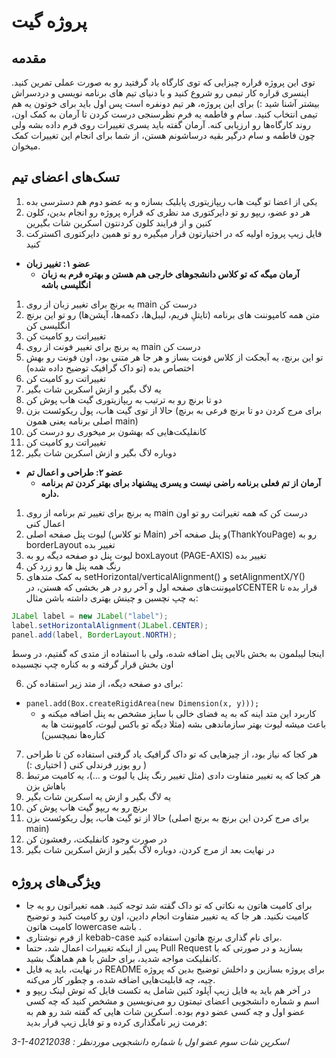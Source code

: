 # پروژه گیت

## مقدمه

توی این پروژه قراره چیزایی که توی کارگاه یاد گرفتید رو به صورت عملی تمرین کنید. اینسری قراره کار تیمی رو شروع کنید و با دنیای تیم های برنامه نویسی و دردسراش بیشتر آشنا شید :)  برای این پروژه، هر تیم دونفره است پس اول باید برای خوتون یه هم تیمی انتخاب کنید. 
سام و فاطمه یه فرم نظرسنجی درست کردن تا آرمان به کمک اون، روند کارگاه‌ها رو ارزیابی کنه. آرمان گفته باید یسری تغییرات روی فرم داده بشه ولی چون فاطمه و سام درگیر بقیه درساشونم هستن، از شما برای انجام این تغییرات کمک میخوان. 


## تسک‌های اعضای تیم

1. یکی از اعضا تو گیت هاب ریپازیتوری پابلیک بسازه و به عضو دوم هم دسترسی بده
2.	هر دو عضو، ریپو رو تو دایرکتوری مد نظری که قراره پروژه رو انجام بدین، کلون کنین و از فرایند کلون کردنتون اسکرین شات بگیرین
3.	فایل زیپ پروژه اولیه که در اختیارتون قرار میگیره رو تو همین دایرکتوری اکسترکت کنید

-  **عضو ۱: تغییر زبان**
	-  **آرمان میگه که تو کلاس دانشجوهای خارجی هم هستن و بهتره فرم به زبان انگلیسی باشه**
1.	یه برنچ برای تغییر زبان از روی main درست کن
2.	متن همه کامپوننت های برنامه (تایتلِ فریم، لیبل‌ها، دکمه‌ها، آپشن‌ها) رو تو این برنچ انگلیسی کن
3.	تغییراتت رو کامیت کن 
4.	یه برنچ برای تغییر فونت از روی main درست کن
5.	تو این برنچ، یه آبجکت از کلاس فونت بساز  و هر جا هر متنی بود، اون فونت رو بهش اختصاص بده (تو داک گرافیک توضیح داده شده)
6.	تغییراتت رو کامیت کن
7.	یه لاگ بگیر و ازش اسکرین شات بگیر
8.	دو تا برنچ رو به ترتیب به ریپازیتوری گیت هاب پوش کن
9.	حالا از توی گیت هاب، پول ریکوئست بزن (برای مرج کردن دو تا برنچ فرعی به برنچ اصلی برنامه یعنی همون main)
10.	کانفلیکت‌هایی که بهشون بر میخوری رو درست کن
11.	تغییراتت رو کامیت کن
12.	دوباره لاگ بگیر و ازش اسکرین شات بگیر

- **عضو ۲: طراحی و اعمال تم**
	- **آرمان از  تم فعلی برنامه راضی نیست و یسری پیشنهاد برای بهتر کردن تم برنامه داره.**

1.	یه برنچ برای تغییر تم برنامه از روی main درست کن که همه تغیراتت رو تو اون اعمال کنی
2.	لیوت پنل صفحه اصلی (تو کلاس Main) و پنل صفحه آخر(ThankYouPage) رو به borderLayout تغییر بده
3.	لیوت پنل دو صفحه دیگه رو به boxLayout (PAGE-AXIS) تغییر بده
4.	رنگ همه پنل ها رو زرد کن
5.	به کمک متدهای setHorizontal/verticalAlignment() و setAlignmentX/Y()  کامپوننت‌های صفحه اول و آخر رو در هر بخشی که هستن، درCENTER  قرار بده تا به چپ نچسبن و چینش بهتری داشته باشن
مثال:
```java
JLabel label = new JLabel("label");
label.setHorizontalAlignment(JLabel.CENTER);
panel.add(label, BorderLayout.NORTH);
```
اینجا لیبلمون به بخش بالایی پنل اضافه شده، ولی با استفاده از متدی که گفتیم، در وسط اون بخش قرار گرفته و به کناره چپ نچسبیده

6.	برای دو صفحه دیگه، از متد زیر استفاده کن:
- `panel.add(Box.createRigidArea(new Dimension(x, y)));`
    - کاربرد این متد اینه که به یه فضای خالی با سایز مشخص به پنل اضافه میکنه و باعث میشه لیوت بهتر سازماندهی بشه (مثلا دیگه تو باکس لیوت، کامپوننت ها به کناره‌ها نمیچسبن)
7.	هر کجا که نیاز بود، از چیزهایی که تو داک گرافیک یاد گرفتی استفاده کن تا طراحی رو یوزر فرندلی کنی ( اختیاری :) )
8.	هر کجا که یه تغییر متفاوت دادی (مثل تغییر رنگ پنل یا لیوت و ...)، یه کامیت مرتبط باهاش بزن
9.	یه لاگ بگیر و ازش یه اسکرین شات بگیر
10.	برنچ رو به ریپو گیت هاب پوش کن
11.	حالا از تو گیت هاب، پول ریکوئست بزن (برای مرج کردن این برنچ به برنچ اصلی main)
12.	در صورت وجود کانفلیکت، رفعشون کن
13.	در نهایت بعد از مرج کردن، دوباره لاگ بگیر و ازش اسکرین شات بگیر

## ویژگی‌های پروژه

-  برای کامیت هاتون به نکاتی که تو داک گقته شد توجه کنید. همه تغیراتون رو یه جا کامیت نکنید. هر جا که یه تغییر متفاوت انجام دادین، اون رو کامیت کنید و توضیح کامیت هاتون lowercase باشه .
- از فرم نوشتاری kebab-case برای نام گذاری برنچ هاتون استفاده کنید.
- پس از اینکه تغییرات اعمال شد، حتما Pull Request بسازید و در صورتی که با کانفلیکت مواجه شدید، برای حلش با هم هماهنگ بشید.  
- در نهایت، باید یه فایل README برای پروژه بسازین و داخلش توضیح بدین که پروژه چیه، چه قابلیت‌هایی اضافه شده، و چطور کار می‌کنه. 
- در آخر هم باید یه فایل زیپ آپلود کنین شامل یه تکست فایل که توش لینک ریپو و اسم و شماره دانشجویی اعضای تیمتون رو می‌نویسین و مشخص کنید که چه کسی عضو اول و چه کسی عضو دوم بوده. اسکرین شات هایی که گفته شد رو هم به فرمت زیر نامگذاری کرده و تو فایل زیپ قرار بدید:

*3-1-40212038 : اسکرین شات سوم عضو اول با شماره دانشجویی موردنظر*